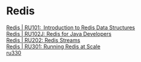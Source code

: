 # Redis
[Redis | RU101:&ensp;Introduction to Redis Data Structures](https://university.redis.com/certificates/ec9e501b9e904a2c8da3b7109607903c)  
[Redis | RU102J: Redis for Java Developers](https://university.redis.com/certificates/28b5864a1ae247119dc04bad42595090)  
[Redis | RU202: Redis Streams](https://university.redis.com/certificates/3fcb8b65d59d4f8b8c582db37adcacad)  
[Redis | RU301: Running Redis at Scale](https://university.redis.com/certificates/ffdb1c677ec3402a8e7af39632818a84)  
[ru330]()
